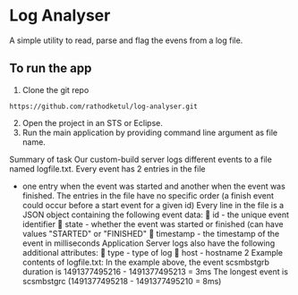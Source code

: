 # Log Analyser

A simple utility to read, parse and flag the evens from a log file.

## To run the app

1. Clone the git repo

```shell
https://github.com/rathodketul/log-analyser.git
```

2. Open the project in an STS or Eclipse.
3. Run the main application by providing command line argument as file name.

Summary of task
Our custom-build server logs different events to a file named logfile.txt. Every event has 2 entries in the file
- one entry when the event was started and another when the event was finished. The entries in the file
have no specific order (a finish event could occur before a start event for a given id)
Every line in the file is a JSON object containing the following event data:
 id - the unique event identifier
 state - whether the event was started or finished (can have values "STARTED" or "FINISHED"
 timestamp - the timestamp of the event in milliseconds
Application Server logs also have the following additional attributes:
 type - type of log
 host - hostname
2
Example contents of logfile.txt:
In the example above, the event scsmbstgrb duration is 1491377495216 - 1491377495213 = 3ms
The longest event is scsmbstgrc (1491377495218 - 1491377495210 = 8ms)
